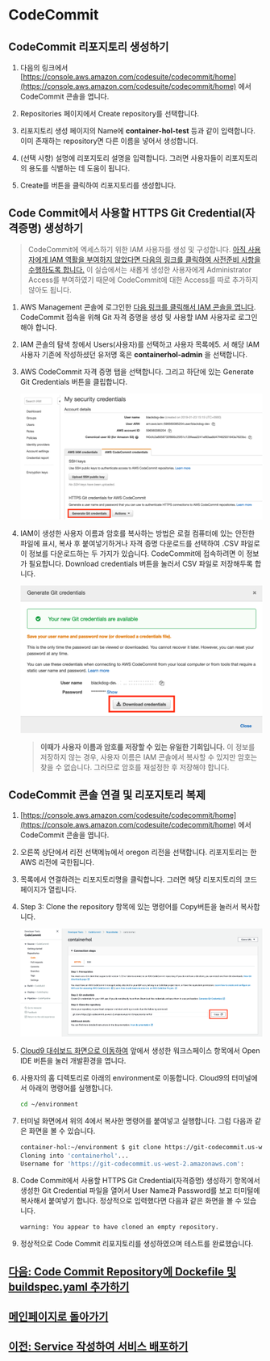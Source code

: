 # CodeCommit

## CodeCommit 리포지토리 생성하기

1. 다음의 링크에서 [https://console.aws.amazon.com/codesuite/codecommit/home](https://console.aws.amazon.com/codesuite/codecommit/home) 에서 CodeCommit 콘솔을 엽니다.

2. Repositories 페이지에서 Create repository를 선택합니다.

3. 리포지토리 생성 페이지의 Name에 **container-hol-test**  등과 같이 입력합니다. 이미 존재하는 repository면 다른 이름을 넣어서 생성합니더.

4. (선택 사항) 설명에 리포지토리 설명을 입력합니다. 그러면 사용자들이 리포지토리의 용도를 식별하는 데 도움이 됩니다.

5. Create를 버튼을 클릭하여 리포지토리를 생성합니다.

## Code Commit에서 사용할 HTTPS Git Credential(자격증명) 생성하기

> CodeCommit에 엑세스하기 위한 IAM 사용자를 생성 및 구성합니다. [아직 사용자에게 IAM 역활을 부여하지 않았다면 다음의 링크를 클릭하여 사전준비 사항을 수행하도록 합니다.](./../README#Prerequisites) 이 실습에서는 새롭게 생성한 사용자에게 Administrator Access를 부여하였기 때문에 CodeCommit에 대한 Access를 따로 추가하지 않아도 됩니다.

1. AWS Management 콘솔에 로그인한 [다음 링크를 클릭해서 IAM 콘솔을 엽니다](https://console.aws.amazon.com/iam/). CodeCommit 접속을 위해 Git 자격 증명을 생성 및 사용할 IAM 사용자로 로그인해야 합니다.

2. IAM 콘솔의 탐색 창에서 Users(사용자)를 선택하고 사용자 목록에5. 서 해당 IAM 사용자 기존에 작성하셨던 유저명 혹은 **containerhol-admin** 을 선택합니다.

3. AWS CodeCommit 자격 증명 탭을 선택합니다. 그리고 하단에 있는 Generate Git Credentials 버튼을 클립합니다.

     ![Alt](../images/iam/generate-git-credential.png "generate git credential")

4. IAM이 생성한 사용자 이름과 암호를 복사하는 방법은 로컬 컴퓨터에 있는 안전한 파일에 표시, 복사 후 붙여넣기하거나 자격 증명 다운로드를 선택하여 .CSV 파일로 이 정보를 다운로드하는 두 가지가 있습니다. CodeCommit에 접속하려면 이 정보가 필요합니다. Download credentials 버튼을 눌러서 CSV 파일로 저장해두록 합니다.

    ![Alt](../images/iam/download-git-credential.png "generate git credential")

     > **이때가 사용자 이름과 암호를 저장할 수 있는 유일한 기회입니다.** 이 정보를 저장하지 않는 경우, 사용자 이름은 IAM 콘솔에서 복사할 수 있지만 암호는 찾을 수 없습니다. 그러므로 암호를 재설정한 후 저장해야 합니다.

## CodeCommit 콘솔 연결 및 리포지토리 복제

1. [https://console.aws.amazon.com/codesuite/codecommit/home](https://console.aws.amazon.com/codesuite/codecommit/home) 에서 CodeCommit 콘솔을 엽니다.

2. 오른쪽 상단에서 리전 선택메뉴에서 oregon 리전을 선택합니다. 리포지토리는 한 AWS 리전에 국한됩니다.

3. 목록에서 연결하려는 리포지토리명을 클릭합니다. 그러면 해당 리포지토리의 코드 페이지가 열립니다.

4. Step 3: Clone the repository 항목에 있는 명령어를 Copy버튼을 눌러서 복사합니다.

    ![Alt](../images/codecommit/copy-codecommit-repo-url.png "generate git credential")

5. [Cloud9 대쉬보드 화면으로 이동하여](https://us-west-2.console.aws.amazon.com/cloud9/home?region=us-west-2) 앞에서 생성한 워크스페이스 항목에서 Open IDE 버튼을 눌러 개발환경을 엽니다.

6. 사용자의 홈 디렉토리로 아래의 environment로 이동합니다. Cloud9의 터미널에서 아래의 명령어를 실행합니다.

     ```bash
     cd ~/environment
     ```

7. 터미널 화면에서 위의 4에서 복사한 명령어를 붙여넣고 실행합니다. 그럼 다음과 같은 화면을 볼 수 있습니다.

     ```bash
     container-hol:~/environment $ git clone https://git-codecommit.us-west-2.amazonaws.com/v1/repos/containerhol
     Cloning into 'containerhol'...
     Username for 'https://git-codecommit.us-west-2.amazonaws.com':
     ```

8. Code Commit에서 사용할 HTTPS Git Credential(자격증명) 생성하기 항목에서 생성한 Git Credential 파일을 열어서 User Name과 Password를 보고 터미털에 복사해서 붙여넣기 합니다. 정상적으로 입력했다면 다음과 같은 화면을 볼 수 있습니다.

     ```bash
     warning: You appear to have cloned an empty repository.
     ```

9. 정상적으로 Code Commit 리포지토리를 생성하였으며 테스트를 완료했습니다.

## [다음: Code Commit Repository에 Dockefile 및 buildspec.yaml 추가하기](./create-resource-for-build)

## [메인페이지로 돌아가기](../README)

## [이전: Service 작성하여 서비스 배포하기](./create-service)

